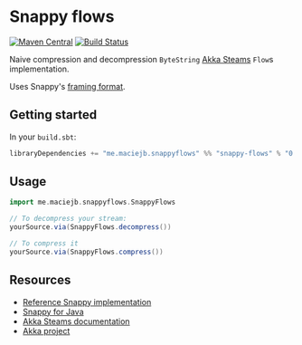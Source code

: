 # Snappy flows
[![Maven Central][maven-central-badge]][maven-central-link]
[![Build Status][travis-ci-badge]][travis-ci-link]

Naive compression and decompression `ByteString` [Akka Steams][akka-streams] `Flow`s implementation.

Uses Snappy's [framing format][snappy-framing].

## Getting started
In your `build.sbt`:
```scala
libraryDependencies += "me.maciejb.snappyflows" %% "snappy-flows" % "0.0.1"
```

## Usage
```scala
import me.maciejb.snappyflows.SnappyFlows

// To decompress your stream:
yourSource.via(SnappyFlows.decompress())

// To compress it
yourSource.via(SnappyFlows.compress())
```

## Resources
* [Reference Snappy implementation][google-snappy]
* [Snappy for Java][snappy-java]
* [Akka Steams documentation][akka-streams]
* [Akka project][akka]

[akka-streams]: http://doc.akka.io/docs/akka-stream-and-http-experimental/snapshot/scala.html
[snappy-framing]: https://github.com/google/snappy/blob/master/framing_format.txt
[google-snappy]: https://github.com/google/snappy
[snappy-java]: https://github.com/xerial/snappy-java
[akka]: http://akka.io
[maven-central-badge]: https://maven-badges.herokuapp.com/maven-central/me.maciejb.snappyflows/snappy-flows_2.11/badge.svg
[maven-central-link]: (https://maven-badges.herokuapp.com/maven-central/me.maciejb.snappyflows/snappy-flows_2.11)
[travis-ci-badge]: https://travis-ci.org/maciej/snappy-flows.svg
[travis-ci-link]: https://travis-ci.org/maciej/snappy-flows
